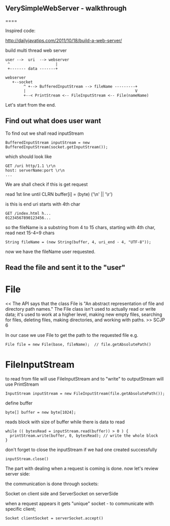 ## VerySimpleWebServer - walkthrough
====

Inspired code:

http://dailyjavatips.com/2011/10/18/build-a-web-server/

build  multi thread web server

    user -->  uri  --> webserver
     ^                    |
     +------- data -------+

    webserver
       +--socket
            ^ +--> BufferedInputStream --> fileName ---------+
            |                                                V
            +--< PrintStream <-- FileInputStream <-- File(nameName)

Let's start from the end.

## Find out what does user want

To find out we shall read inputStream

    BufferedInputStream inputStream = new BufferedInputStream(socket.getInputStream());
which should look like

    GET /uri http/1.1 \r\n
    host: serverName:port \r\n
    ...

We are shall check if this is get request

read 1st line until CLRN buffer[i] = (byte) ('\n' || '\r')

is this is end uri starts with 4th char

    GET /index.html h...
    01234567890123456...

so the fileName is a substring from 4 to 15 chars, starting with 4th char, read next 15-4=9 chars

    String fileName = (new String(buffer, 4, uri_end - 4, "UTF-8"));

now we have the fileName user requested.


## Read the file and sent it to the "user"

#

# File

<<  The API says that the class File is "An abstract representation of file
and directory path names." The File class isn't used to actually read or write
data; it's used to work at a higher level, making new empty files, searching for
files, deleting files, making directories, and working with paths. >> SCJP 6

In our case we use File to get the path to the requested file e.g.

    File file = new File(base, fileName);  // file.getAbsolutePath()

# FileInputStream

to read from file will use FileInputStream and to "write" to outputStream will use PrintStream

	InputStream inputStream = new FileInputStream(file.getAbsolutePath());

define buffer

    byte[] buffer = new byte[1024];

reads block with size of buffer while there is data to read

    while (( bytesRead = inputStream.read(buffer)) > 0 ) {
      printStream.write(buffer, 0, bytesRead); // write the whole block
    }

don't forget to close the inputStream if we had one created successfully

    inputStream.close()


The part with dealing when a request is coming is done. now let's review server side:

the communication is done through sockets:

Socket on client side and ServerSocket on serverSide

when a request appears it gets "unique" socket - to communicate with specific client;

    Socket clientSocket = serverSocket.accept()
